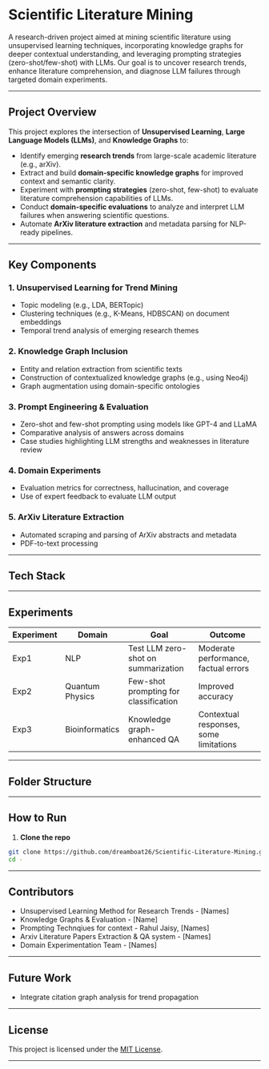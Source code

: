 # Scientific Literature Mining 

A research-driven project aimed at mining scientific literature using unsupervised learning techniques, incorporating knowledge graphs for deeper contextual understanding, and leveraging prompting strategies (zero-shot/few-shot) with LLMs. Our goal is to uncover research trends, enhance literature comprehension, and diagnose LLM failures through targeted domain experiments.

---

## Project Overview

This project explores the intersection of **Unsupervised Learning**, **Large Language Models (LLMs)**, and **Knowledge Graphs** to:

- Identify emerging **research trends** from large-scale academic literature (e.g., arXiv).
- Extract and build **domain-specific knowledge graphs** for improved context and semantic clarity.
- Experiment with **prompting strategies** (zero-shot, few-shot) to evaluate literature comprehension capabilities of LLMs.
- Conduct **domain-specific evaluations** to analyze and interpret LLM failures when answering scientific questions.
- Automate **ArXiv literature extraction** and metadata parsing for NLP-ready pipelines.

---

## Key Components

### 1. Unsupervised Learning for Trend Mining
- Topic modeling (e.g., LDA, BERTopic)
- Clustering techniques (e.g., K-Means, HDBSCAN) on document embeddings
- Temporal trend analysis of emerging research themes

### 2. Knowledge Graph Inclusion
- Entity and relation extraction from scientific texts
- Construction of contextualized knowledge graphs (e.g., using Neo4j)
- Graph augmentation using domain-specific ontologies

### 3. Prompt Engineering & Evaluation
- Zero-shot and few-shot prompting using models like GPT-4 and LLaMA
- Comparative analysis of answers across domains
- Case studies highlighting LLM strengths and weaknesses in literature review

### 4. Domain Experiments
- Evaluation metrics for correctness, hallucination, and coverage
- Use of expert feedback to evaluate LLM output

### 5. ArXiv Literature Extraction
- Automated scraping and parsing of ArXiv abstracts and metadata
- PDF-to-text processing 

---

## Tech Stack


---

## Experiments

| Experiment | Domain          | Goal                                | Outcome                              |
|-----------|------------------|-------------------------------------|--------------------------------------|
| Exp1      | NLP              | Test LLM zero-shot on summarization | Moderate performance, factual errors |
| Exp2      | Quantum Physics  | Few-shot prompting for classification | Improved accuracy                  |
| Exp3      | Bioinformatics   | Knowledge graph-enhanced QA         | Contextual responses, some limitations |

---

## Folder Structure

---

## How to Run

1. **Clone the repo**
```bash
git clone https://github.com/dreamboat26/Scientific-Literature-Mining.git
cd -
```

---

## Contributors

- Unsupervised Learning Method for Research Trends - [Names] 
- Knowledge Graphs & Evaluation - [Name] 
- Prompting Technqiues for context - Rahul Jaisy, [Names]
- Arxiv Literature Papers Extraction & QA system - [Names]
- Domain Experimentation Team - [Names]  

---

## Future Work

- Integrate citation graph analysis for trend propagation

---

## License

This project is licensed under the [MIT License](LICENSE).

---
